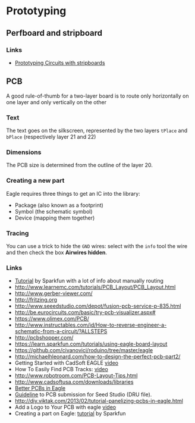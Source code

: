 # Prototyping

## Perfboard and stripboard

### Links

 - [Prototyping Circuits with stripboards](http://www.societyofrobots.com/member_tutorials/node/90)

## PCB

A good rule-of-thumb for a two-layer board is to route only horizontally on one layer and only vertically on the other

### Text

The text goes on the silkscreen, represented by the two layers ``tPlace`` and ``bPlace`` (respectively
layer 21 and 22)

### Dimensions

The PCB size is determined from the outline of the layer 20.

### Creating a new part

Eagle requires three things to get an IC into the library:

* Package (also known as a footprint)
* Symbol (the schematic symbol)
* Device (mapping them together)

### Tracing

You can use a trick to hide the ``GND`` wires: select with the ``info`` tool the wire and
then check the box **Airwires hidden**.

### Links

 - [Tutorial](https://learn.sparkfun.com/tutorials/designing-pcbs-advanced-smd) by Sparkfun with a lot of info about manually routing
 - http://www.learnemc.com/tutorials/PCB_Layout/PCB_Layout.html
 - http://www.gerber-viewer.com/
 - http://fritzing.org
 - http://www.seeedstudio.com/depot/fusion-pcb-service-p-835.html
 - http://be.eurocircuits.com/basic/try-pcb-visualizer.aspx#
 - https://www.olimex.com/PCB/
 - http://www.instructables.com/id/How-to-reverse-engineer-a-schematic-from-a-circuit/?ALLSTEPS
 - http://pcbshopper.com/
 - https://learn.sparkfun.com/tutorials/using-eagle-board-layout
 - https://github.com/civanovici/roduino/tree/master/eagle
 - http://michaelhleonard.com/how-to-design-the-perfect-pcb-part2/
 - Getting Started with CadSoft EAGLE [video](https://www.youtube.com/watch?v=R4DYztYB6d4)
 - How To Easily Find PCB Tracks: [video](https://www.youtube.com/watch?v=oyedFq1VAjg)
 - http://www.robotroom.com/PCB-Layout-Tips.html
 - http://www.cadsoftusa.com/downloads/libraries
 - [Better PCBs in Eagle](https://www.sparkfun.com/tutorials/115)
 - [Guideline](http://support.seeedstudio.com/knowledgebase/articles/422482-fusion-pcb-order-submission-guidelines) to PCB submission for Seed Studio (DRU file).
 - http://diy.viktak.com/2013/02/tutorial-panelizing-pcbs-in-eagle.html
 - Add a Logo to Your PCB with eagle [video](https://www.youtube.com/watch?v=z1Ej3nJz43c)
 - Creating a part on Eagle: [tutorial](https://learn.sparkfun.com/tutorials/designing-pcbs-smd-footprints) by Sparkfun
